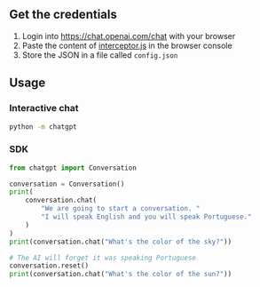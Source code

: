 ## Get the credentials
1. Login into https://chat.openai.com/chat with your browser
2. Paste the content of [interceptor.js](/chatgpt/interceptor.js) in the browser console
3. Store the JSON in a file called `config.json`


## Usage
### Interactive chat
```bash
python -m chatgpt
```
### SDK
```python
from chatgpt import Conversation

conversation = Conversation()
print(
    conversation.chat(
        "We are going to start a conversation. "
        "I will speak English and you will speak Portuguese."
    )
)
print(conversation.chat("What's the color of the sky?"))

# The AI will forget it was speaking Portuguese
conversation.reset()
print(conversation.chat("What's the color of the sun?"))
```


